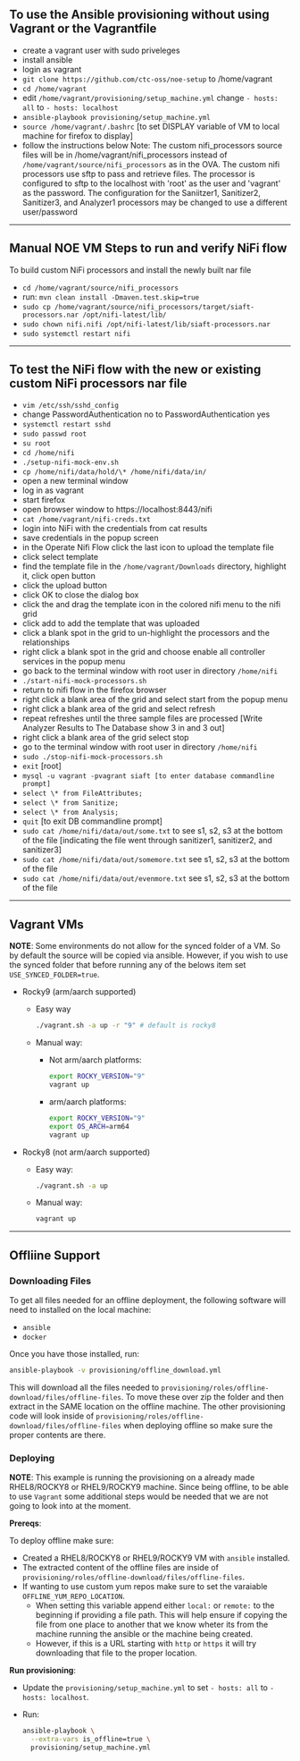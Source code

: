 ## To use the Ansible provisioning without using Vagrant or the Vagrantfile

- create a vagrant user with sudo priveleges
- install ansible
- login as vagrant
- `git clone https://github.com/ctc-oss/noe-setup` to /home/vagrant
- `cd /home/vagrant`
- edit `/home/vagrant/provisioning/setup_machine.yml` change `- hosts: all` to `- hosts: localhost`
- `ansible-playbook provisioning/setup_machine.yml`
- `source /home/vagrant/.bashrc` [to set DISPLAY variable of VM to local machine for firefox to display]
- follow the instructions below
Note: The custom nifi_processors source files will be in /home/vagrant/nifi_processors instead
 of `/home/vagrant/source/nifi_processors` as in the OVA.
 The custom nifi processors use sftp to pass and retrieve files. The processor is configured to
 sftp to the localhost with 'root' as the user and 'vagrant' as the password.  The configuration
 for the Saniitzer1, Sanitizer2, Sanitizer3, and Analyzer1 processors may be changed to use
 a different user/password
---

## Manual NOE VM Steps to run and verify NiFi flow

To build custom NiFi processors and install the newly built nar file

- `cd /home/vagrant/source/nifi_processors`
- run: `mvn clean install -Dmaven.test.skip=true`
- `sudo cp /home/vagrant/source/nifi_processors/target/siaft-processors.nar /opt/nifi-latest/lib/`
- `sudo chown nifi.nifi /opt/nifi-latest/lib/siaft-processors.nar`
- `sudo systemctl restart nifi`

---

## To test the NiFi flow with the new or existing custom NiFi processors nar file

- `vim /etc/ssh/sshd_config`
- change PasswordAuthentication no to PasswordAuthentication yes
- `systemctl restart sshd`
- `sudo passwd root`
- `su root`
- `cd /home/nifi`
- `./setup-nifi-mock-env.sh`
- `cp /home/nifi/data/hold/\* /home/nifi/data/in/`
- open a new terminal window
- log in as vagrant
- start firefox
- open browser window to https://localhost:8443/nifi
- `cat /home/vagrant/nifi-creds.txt`
- login into NiFi with the credentials from cat results
- save credentials in the popup screen
- in the Operate Nifi Flow click the last icon to upload the template file
- click select template
- find the template file in the `/home/vagrant/Downloads` directory, highlight it, click open button
- click the upload button
- click OK to close the dialog box
- click the and drag the template icon in the colored nifi menu to the nifi grid
- click add to add the template that was uploaded
- click a blank spot in the grid to un-highlight the processors and the relationships
- right click a blank spot in the grid and choose enable all controller services in the popup menu
- go back to the terminal window with root user in directory `/home/nifi`
- `./start-nifi-mock-processors.sh`
- return to nifi flow in the firefox browser
- right click a blank area of the grid and select start from the popup menu
- right click a blank area of the grid and select refresh
- repeat refreshes until the three sample files are processed
  [Write Analyzer Results to The Database show 3 in and 3 out]
- right click a blank area of the grid select stop
- go to the terminal window with root user in directory `/home/nifi`
- `sudo ./stop-nifi-mock-processors.sh`
- `exit` [root]
- `mysql -u vagrant -pvagrant siaft [to enter database commandline prompt]`
- `select \* from FileAttributes;`
- `select \* from Sanitize;`
- `select \* from Analysis;`
- `quit` [to exit DB commandline prompt]
- `sudo cat /home/nifi/data/out/some.txt` to see s1, s2, s3 at the bottom of the file
  [indicating the file went through sanitizer1, sanitizer2, and sanitizer3]
- `sudo cat /home/nifi/data/out/somemore.txt` see s1, s2, s3 at the bottom of the file
- `sudo cat /home/nifi/data/out/evenmore.txt` see s1, s2, s3 at the bottom of the file

---

## Vagrant VMs

**NOTE**: Some environments do not allow for the synced folder of a VM. So by default the source will be copied via ansible. However, if you wish to use the synced folder that before running any of the belows item set `USE_SYNCED_FOLDER=true`.

- Rocky9 (arm/aarch supported)

  - Easy way

    ```bash
    ./vagrant.sh -a up -r "9" # default is rocky8
    ```

  - Manual way:

    - Not arm/aarch platforms:

      ```bash
      export ROCKY_VERSION="9"
      vagrant up
      ```
    
    - arm/aarch platforms:

      ```bash
      export ROCKY_VERSION="9"
      export OS_ARCH=arm64
      vagrant up
      ```

- Rocky8 (not arm/aarch supported)

  - Easy way:

    ```bash
    ./vagrant.sh -a up
    ```

  - Manual way:
  
    ```bash
    vagrant up
    ```

---
## Offliine Support

### Downloading Files

To get all files needed for an offline deployment, the following software will need to installed on the local machine:

- `ansible`
- `docker`

Once you have those installed, run:

```bash
ansible-playbook -v provisioning/offline_download.yml
```

This will download all the files needed to `provisioning/roles/offline-download/files/offline-files`. To move these over zip the folder and then extract in the SAME location on the offline machine. The other provisioning code will look inside of `provisioning/roles/offline-download/files/offline-files` when deploying offline so make sure the proper contents are there.

### Deploying

**NOTE**: This example is running the provisioning on a already made RHEL8/ROCKY8 or RHEL9/ROCKY9 machine. Since being offline, to be able to use `Vagrant` some additional steps would be needed that we are not going to look into at the moment.

**Prereqs**:

To deploy offline make sure:

- Created a RHEL8/ROCKY8 or RHEL9/ROCKY9 VM with `ansible` installed.
- The extracted content of the offline files are inside of `provisioning/roles/offline-download/files/offline-files`.
- If wanting to use custom yum repos make sure to set the varaiable `OFFLINE_YUM_REPO_LOCATION`.
  - When setting this variable append either `local:` or `remote:` to the beginning if providing a file path. This will help ensure if copying the file from one place to another that we know wheter its from the machine running the ansible or the machine being created.
  - However, if this is a URL starting with `http` or `https` it will try downloading that file to the proper location.

**Run provisioning**:

- Update the `provisioning/setup_machine.yml` to set `- hosts: all` to `- hosts: localhost`.

- Run:

  ```bash
  ansible-playbook \
    --extra-vars is_offline=true \
    provisioning/setup_machine.yml
  ```

